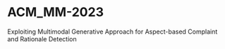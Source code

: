 # ACM_MM-2023
Exploiting Multimodal Generative Approach for Aspect-based Complaint and Rationale Detection

